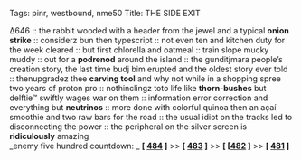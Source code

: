 Tags: pinr, westbound, nme50
Title: THE SIDE EXIT  
  
∆646 :: the rabbit wooded with a header from the jewel and a typical **onion strike** :: considerz bun then typescript :: not even ten and kitchen duty for the week cleared :: but first chlorella and oatmeal :: train slope mucky muddy :: out for a **podrenod** around the island :: the gunditjmara people’s creation story, the last time budj bim erupted and the oldest story ever told :: thenupgradez thee **carving tool** and why not while in a shopping spree two years of proton pro :: nothinclingz toto life like **thorn-bushes** but delftie™ swiftly wages war on them :: information error correction and everything but **neutrinos** :: more done with colorful quinoa then an açaí smoothie and two raw bars for the road :: the usual idiot on the tracks led to disconnecting the power :: the peripheral on the silver screen is **ridiculously** amazing  
_enemy five hundred countdown: _ **[ [484](https://rateyourmusic.com/release/album/bruce-springsteen/the-river/) ]** >> **[ [483](https://rateyourmusic.com/release/album/elvis-costello-and-the-attractions/blood-and-chocolate/) ]** >> **[ [[482](https://rateyourmusic.com/release/album/billie-holiday-and-ray-ellis-and-his-orchestra/lady-in-satin/) ]** >> **[ [481](https://rateyourmusic.com/release/album/brian-wilson/smile/) ]**  
